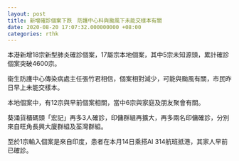 ```yaml
---
layout: post
title: 新增確診個案下跌　防護中心料與颱風下未能交樣本有關
date: 2020-08-20 17:07:32.000000000 +08:00
categories: rthk
---
```


本港新增18宗新型肺炎確診個案，17屬宗本地個案，其中5宗未知源頭，累計確診個案突破4600宗。

衞生防護中心傳染病處主任張竹君相信，個案相對減少，可能與颱風有關，市民昨日早上未能交樣本。

本地個案中，有12宗與早前個案相關，當中6宗與家庭及朋友聚會有關。

葵涌貨櫃碼頭「宏記」再多3人確診，印傭群組再擴大，再多兩名印傭確診，分別來自旺角長興大廈群組及荃灣群組。

至於1宗輸入個案是來自印度，患者在本月14日乘搭AI 314航班抵港，其家人早前已確診。
